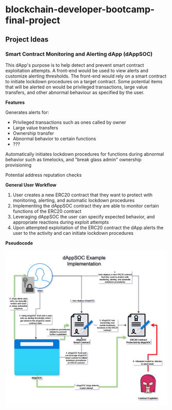 # blockchain-developer-bootcamp-final-project

## Project Ideas

### Smart Contract Monitoring and Alerting dApp (dAppSOC)

This dApp's purpose is to help detect and prevent smart contract exploitation attempts. A front-end would be used to view alerts and customize alerting thresholds. The front-end would rely on a smart contract to initiate lockdown procedures on a target contract. Some potential items that will be alerted on would be privileged transactions, large value transfers, and other abnormal behaviour as specified by the user. 

**Features**

Generates alerts for:
- Privileged transactions such as ones called by owner
- Large value transfers
- Ownership transfer
- Abnormal behavior to certain functions
- ???

Automatically initiates lockdown procedures for functions during abnormal behavior such as timelocks, and "break glass admin" ownership provisioning

Potential address reputation checks

**General User Workflow**

1. User creates a new ERC20 contract that they want to protect with monitoring, alerting, and automatic lockdown procedures
2. Implementing the dAppSOC contract they are able to monitor certain functions of the ERC20 contract
3. Leveraging dAppSOC the user can specify expected behavior, and appropriate reactions during exploit attempts
4. Upon attempted exploitation of the ERC20 contract the dApp alerts the user to the activity and can initiate lockdown procedures

**Pseudocode**

![dAppSOC Example](dAppSOC.jpg)
